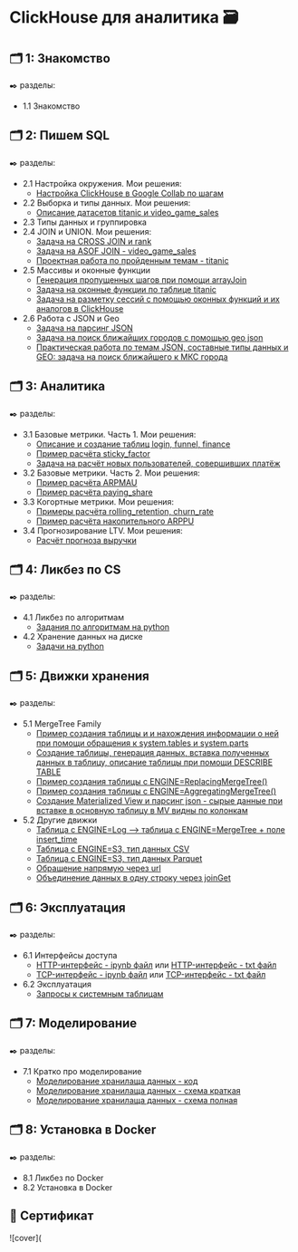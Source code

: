# ClickHouse для аналитика 🗃️


## 🗂️ 1: Знакомство
✒️ разделы:
- 1.1 Знакомство

## 🗂️ 2: Пишем SQL
✒️ разделы:
- 2.1 Настройка окружения. Мои решения: 
  - [Настройка ClickHouse в Google Collab по шагам](https://github.com/Malakhova-Natalya/IT_courses/blob/main/ClickHouse%20для%20аналитика/01%20-%20настройка%20ClickHouse%20в%20Google%20Collab%20по%20шагам.txt "здесь")
- 2.2 Выборка и типы данных. Мои решения:
  - [Описание датасетов titanic и video_game_sales](https://github.com/Malakhova-Natalya/IT_courses/blob/main/ClickHouse%20для%20аналитика/02%20-%20описание%20датасетов%20titanic%20и%20video_game_sales.txt "здесь")
- 2.3 Типы данных и группировка
- 2.4 JOIN и UNION. Мои решения:
  - [Задача на CROSS JOIN и rank](https://github.com/Malakhova-Natalya/IT_courses/blob/main/ClickHouse%20для%20аналитика/03%20-%20задача%20на%20CROSS%20JOIN%20и%20rank.txt "здесь")
  - [Задача на ASOF JOIN - video_game_sales](https://github.com/Malakhova-Natalya/IT_courses/blob/main/ClickHouse%20для%20аналитика/04%20-%20задача%20на%20ASOF%20JOIN.txt "здесь")
  - [Проектная работа по пройденным темам - titanic](https://github.com/Malakhova-Natalya/IT_courses/blob/main/ClickHouse%20для%20аналитика/05%20-%20проектная%20работа%20по%20пройденным%20темам.txt "здесь")
- 2.5 Массивы и оконные функции
  - [Генерация пропущенных шагов при помощи arrayJoin](https://github.com/Malakhova-Natalya/IT_courses/blob/main/ClickHouse%20для%20аналитика/06%20-%20генерация%20пропущенных%20шагов%20при%20помощи%20arrayJoin.txt)
  - [Задача на оконные функции по таблице titanic](https://github.com/Malakhova-Natalya/IT_courses/blob/main/ClickHouse%20для%20аналитика/07%20-%20задача%20на%20оконные%20функции%20titanic.txt)
  - [Задача на разметку сессий с помощью оконных функций и их аналогов в ClickHouse](https://github.com/Malakhova-Natalya/IT_courses/blob/main/ClickHouse%20для%20аналитика/08%20-%20задача%20на%20разметку%20сессий.txt)
- 2.6 Работа с JSON и Geo
  - [Задача на парсинг JSON](https://github.com/Malakhova-Natalya/IT_courses/blob/main/ClickHouse%20для%20аналитика/09%20-%20задача%20на%20парсинг%20JSON.txt)
  - [Задача на поиск ближайших городов с помощью geo json](https://github.com/Malakhova-Natalya/IT_courses/blob/main/ClickHouse%20для%20аналитика/10%20-%20geo%20json.txt)
  - [Практическая работа по темам JSON, составные типы данных и GEO: задача на поиск ближайшего к МКС города](https://github.com/Malakhova-Natalya/IT_courses/blob/main/ClickHouse%20для%20аналитика/11%20-%20практическая%20работа%20по%20темам%20JSON%2C%20составные%20типы%20данных%20и%20GEO.txt)

## 🗂️ 3: Аналитика
✒️ разделы:
- 3.1 Базовые метрики. Часть 1. Мои решения:
  - [Описание и создание таблиц login, funnel, finance](https://github.com/Malakhova-Natalya/IT_courses/blob/main/ClickHouse%20для%20аналитика/12%20-%20описание%20и%20создание%20таблиц.txt)
  - [Пример расчёта sticky_factor](https://github.com/Malakhova-Natalya/IT_courses/blob/main/ClickHouse%20для%20аналитика/13%20-%20пример%20расчёта%20sticky_factor.txt)
  - [Задача на расчёт новых пользователей, совершивших платёж](https://github.com/Malakhova-Natalya/IT_courses/blob/main/ClickHouse%20для%20аналитика/14%20-%20задача%20на%20расчёт%20новых%20пользователей%2C%20совершивших%20платёж.txt)
- 3.2 Базовые метрики. Часть 2. Мои решения:
  - [Пример расчёта ARPMAU](https://github.com/Malakhova-Natalya/IT_courses/blob/main/ClickHouse%20для%20аналитика/15%20-%20пример%20расчёта%20ARPMAU.txt)
  - [Пример расчёта paying_share](https://github.com/Malakhova-Natalya/IT_courses/blob/main/ClickHouse%20для%20аналитика/16%20-%20пример%20расчёта%20paying_share.txt)
- 3.3 Когортные метрики. Мои решения:
  - [Примеры расчёта rolling_retention, churn_rate](https://github.com/Malakhova-Natalya/IT_courses/blob/main/ClickHouse%20для%20аналитика/17%20-%20rollimg_retention%2C%20churn_rate.txt)
  - [Пример расчёта накопительного ARPPU](https://github.com/Malakhova-Natalya/IT_courses/blob/main/ClickHouse%20для%20аналитика/18%20-%20пример%20расчёта%20накопительного%20ARPPU.txt)
- 3.4 Прогнозирование LTV. Мои решения:
  - [Расчёт прогноза выручки](https://github.com/Malakhova-Natalya/IT_courses/blob/main/ClickHouse%20для%20аналитика/19%20-%20расчёт%20прогноза%20выручки.txt)
 
## 🗂️ 4: Ликбез по CS
✒️ разделы:
- 4.1 Ликбез по алгоритмам
  - [Задания по алгоритмам на python](https://github.com/Malakhova-Natalya/IT_courses/blob/main/ClickHouse%20для%20аналитика/20%20-%20python.ipynb)
- 4.2 Хранение данных на диске
  - [Задачи на python](https://github.com/Malakhova-Natalya/IT_courses/blob/main/ClickHouse%20для%20аналитика/21%20-%20python%20хранение%20данных%20на%20HDD.ipynb)
    
## 🗂️ 5: Движки хранения
✒️ разделы:
- 5.1 MergeTree Family
  - [Пример создания таблицы и и нахождения информации о ней при помощи обращения к system.tables и system.parts](https://github.com/Malakhova-Natalya/IT_courses/blob/main/ClickHouse%20для%20аналитика/22%20-%20MergeTree%20Family.txt)
  - [Создание таблицы, генерация данных, вставка полученных данных в таблицу, описание таблицы при помощи DESCRIBE TABLE](https://github.com/Malakhova-Natalya/IT_courses/blob/main/ClickHouse%20для%20аналитика/23%20-%20MergeTree%20Family%20-%20задание%20из%20двух%20частей.ipynb)
  - [Пример создания таблицы с ENGINE=ReplacingMergeTree()](https://github.com/Malakhova-Natalya/IT_courses/blob/main/ClickHouse%20для%20аналитика/24%20-%20ReplacingMergeTree.ipynb)
  - [Пример создания таблицы с ENGINE=AggregatingMergeTree()](https://github.com/Malakhova-Natalya/IT_courses/blob/main/ClickHouse%20для%20аналитика/25%20-%20AggregatingMergeTree.ipynb)
  - [Создание Materialized View и парсинг json - сырые данные при вставке в основную таблицу в MV видны по колонкам](https://github.com/Malakhova-Natalya/IT_courses/blob/main/ClickHouse%20для%20аналитика/26%20-%20Materialized%20View%20%2B%20json.txt)
- 5.2 Другие движки
  - [Таблица с ENGINE=Log --> таблица с ENGINE=MergeTree + поле insert_time](https://github.com/Malakhova-Natalya/IT_courses/blob/main/ClickHouse%20для%20аналитика/27%20-%20Log)
  - [Таблица с ENGINE=S3, тип данных CSV](https://github.com/Malakhova-Natalya/IT_courses/blob/main/ClickHouse%20для%20аналитика/28%20-%20s3.txt)
  - [Таблица с ENGINE=S3, тип данных Parquet](https://github.com/Malakhova-Natalya/IT_courses/blob/main/ClickHouse%20для%20аналитика/29%20-%20parquet.txt)
  - [Обращение напрямую через url](https://github.com/Malakhova-Natalya/IT_courses/blob/main/ClickHouse%20для%20аналитика/30%20-%20url.txt)
  - [Объединение данных в одну строку через joinGet](https://github.com/Malakhova-Natalya/IT_courses/blob/main/ClickHouse%20для%20аналитика/31%20-%20join.txt)

## 🗂️ 6: Эксплуатация
✒️ разделы:
- 6.1 Интерфейсы доступа
  - [HTTP-интерфейс - ipynb файл](https://github.com/Malakhova-Natalya/IT_courses/blob/main/ClickHouse%20для%20аналитика/32%20-%20HTTP.ipynb) или [HTTP-интерфейс - txt файл](https://github.com/Malakhova-Natalya/IT_courses/blob/main/ClickHouse%20для%20аналитика/32%20-%20HTTP.txt)
  - [TCP-интерфейс - ipynb файл](https://github.com/Malakhova-Natalya/IT_courses/blob/main/ClickHouse%20для%20аналитика/33%20-%20TCP.ipynb) или [TCP-интерфейс - txt файл](https://github.com/Malakhova-Natalya/IT_courses/blob/main/ClickHouse%20для%20аналитика/33%20-%20TCP.txt)
- 6.2 Эксплуатация
  - [Запросы к системным таблицам](https://github.com/Malakhova-Natalya/IT_courses/blob/main/ClickHouse%20для%20аналитика/34%20-%20системные%20таблицы.txt)

## 🗂️ 7:  Моделирование
✒️ разделы:
- 7.1 Кратко про моделирование
  - [Моделирование хранилаща данных - код](https://github.com/Malakhova-Natalya/IT_courses/blob/main/ClickHouse%20для%20аналитика/35%20-%20организация%20хранилища%20данных.txt)
  - [Моделирование хранилаща данных - схема краткая](https://github.com/Malakhova-Natalya/IT_courses/blob/main/ClickHouse%20для%20аналитика/36%20-%20графическая%20схема.png)
  - [Моделирование хранилаща данных - схема полная](https://github.com/Malakhova-Natalya/IT_courses/blob/main/ClickHouse%20для%20аналитика/37%20-%20графическая%20схема%20полная.png)

## 🗂️ 8:  Установка в Docker
✒️ разделы:
- 8.1 Ликбез по Docker
- 8.2 Установка в Docker

## 📜 Сертификат


![cover](
